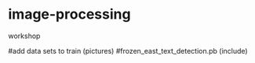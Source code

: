 # image-processing
workshop


#add data sets to train (pictures)
#frozen_east_text_detection.pb (include)
